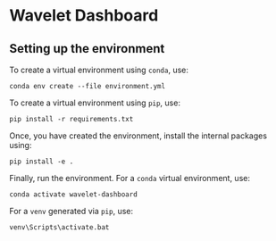 # Wavelet Dashboard

## Setting up the environment
To create a virtual environment using `conda`, use:
```
conda env create --file environment.yml
```
To create a virtual environment using `pip`, use:
```
pip install -r requirements.txt
```

Once, you have created the environment, install the internal packages using:
```
pip install -e .
```

Finally, run the environment. For a `conda` virtual environment, use:
```
conda activate wavelet-dashboard
```
For a `venv` generated via `pip`, use:
```
venv\Scripts\activate.bat
```
